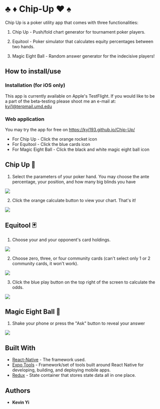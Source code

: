 # ♣️ ♦️ Chip-Up ❤️ ♠️
Chip Up is a poker utility app that comes with three functionalities:

1. Chip Up - Push/fold chart generator for tournament poker players.

2. Equitool - Poker simulator that calculates equity percentages between two hands.

3. Magic Eight Ball - Random answer generator for the indecisive players! 

## How to install/use
### Installation (for iOS only)
This app is currently available on Apple's TestFlight. If you would like to be a part of the beta-testing please shoot me an e-mail at: kyi1@terpmail.umd.edu

### Web application
You may try the app for free on https://kyi193.github.io/Chip-Up/
* For Chip Up - Click the orange rocket icon
* For Equitool - Click the blue cards icon
* For Magic Eight Ball - Click the black and white magic eight ball icon

## Chip Up 🚀

1. Select the parameters of your poker hand. 
You may choose the ante percentage, your position, and how many big blinds you have

![](https://media2.giphy.com/media/UWE0Ws0pMpxSLR61qR/giphy.gif?cid=4d1e4f29dab9124a501154c7c22a17e8d7b35534c47fa460&rid=giphy.gif)

2. Click the orange calculate button to view your chart. That's it!

![](https://media0.giphy.com/media/d7GnZQqfc7DDOPNFoX/giphy.gif?cid=4d1e4f29db7533d0f8257ff229c5e06de62f05ef63dd736c&rid=giphy.gif)

## Equitool 🃏

1. Choose your and your opponent's card holdings.

![](https://media0.giphy.com/media/YOFyhWuY9hVmekOplz/giphy.gif?cid=4d1e4f2936eb7d9cb3efa5d530dcbf4a515590bf07c200c3&rid=giphy.gif)

2. Choose zero, three, or four community cards (can't select only 1 or 2 community cards, it won't work).

![](https://media3.giphy.com/media/Q9F5HT7ONvSyiK4rpU/giphy.gif?cid=4d1e4f2936eb7d9cb3efa5d530dcbf4a515590bf07c200c3&rid=giphy.gif)

3. Click the blue play button on the top right of the screen to calculate the odds.

![](https://media0.giphy.com/media/duKOCoWlqHkm8C1OrF/giphy.gif?cid=4d1e4f2936eb7d9cb3efa5d530dcbf4a515590bf07c200c3&rid=giphy.gif)

## Magic Eight Ball 🎱

1. Shake your phone or press the "Ask" button to reveal your answer

![](https://media2.giphy.com/media/THxRrPr2WgiFGvV6HX/giphy.gif?cid=4d1e4f29f5ae879f7c8d2902a2ee2769eda58520087cc55a&rid=giphy.gif)

## Built With

* [React-Native](https://reactnative.dev/) - The framework used.
* [Expo Tools](https://expo.io/tools#cli) - Framework/set of tools built around React Native for developing, building, and deploying mobile apps.
* [Redux](https://redux.js.org/introduction/core-concepts) - State container that stores state data all in one place.

## Authors

* **Kevin Yi** 
